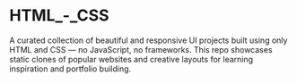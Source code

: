 # HTML_-_CSS
A curated collection of beautiful and responsive UI projects built using only HTML and CSS — no JavaScript, no frameworks. This repo showcases static clones of popular websites and creative layouts for learning inspiration and portfolio building.
